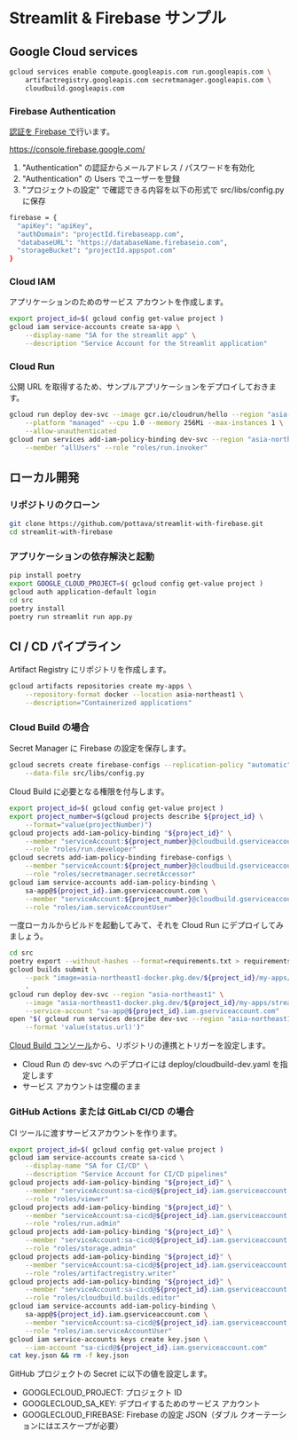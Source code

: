 # Streamlit & Firebase サンプル

## Google Cloud services

```sh
gcloud services enable compute.googleapis.com run.googleapis.com \
    artifactregistry.googleapis.com secretmanager.googleapis.com \
    cloudbuild.googleapis.com
```

### Firebase Authentication

[認証を Firebase で](https://firebase.google.com/docs/auth)行います。

https://console.firebase.google.com/

1. "Authentication" の認証からメールアドレス / パスワードを有効化
2. "Authentication" の Users でユーザーを登録
3. "プロジェクトの設定" で確認できる内容を以下の形式で src/libs/config.py に保存

```sh
firebase = {
  "apiKey": "apiKey",
  "authDomain": "projectId.firebaseapp.com",
  "databaseURL": "https://databaseName.firebaseio.com",
  "storageBucket": "projectId.appspot.com"
}
```

### Cloud IAM

アプリケーションのためのサービス アカウントを作成します。

```sh
export project_id=$( gcloud config get-value project )
gcloud iam service-accounts create sa-app \
    --display-name "SA for the streamlit app" \
    --description "Service Account for the Streamlit application"
```

### Cloud Run

公開 URL を取得するため、サンプルアプリケーションをデプロイしておきます。

```sh
gcloud run deploy dev-svc --image gcr.io/cloudrun/hello --region "asia-northeast1" \
    --platform "managed" --cpu 1.0 --memory 256Mi --max-instances 1 \
    --allow-unauthenticated
gcloud run services add-iam-policy-binding dev-svc --region "asia-northeast1" \
    --member "allUsers" --role "roles/run.invoker"
```

## ローカル開発

### リポジトリのクローン

```sh
git clone https://github.com/pottava/streamlit-with-firebase.git
cd streamlit-with-firebase
```

### アプリケーションの依存解決と起動

```sh
pip install poetry
export GOOGLE_CLOUD_PROJECT=$( gcloud config get-value project )
gcloud auth application-default login
cd src
poetry install
poetry run streamlit run app.py
```

## CI / CD パイプライン

Artifact Registry にリポジトリを作成します。

```sh
gcloud artifacts repositories create my-apps \
    --repository-format docker --location asia-northeast1 \
    --description="Containerized applications"
```

### Cloud Build の場合

Secret Manager に Firebase の設定を保存します。

```sh
gcloud secrets create firebase-configs --replication-policy "automatic" \
    --data-file src/libs/config.py
```

Cloud Build に必要となる権限を付与します。

```sh
export project_id=$( gcloud config get-value project )
export project_number=$(gcloud projects describe ${project_id} \
    --format="value(projectNumber)")
gcloud projects add-iam-policy-binding "${project_id}" \
    --member "serviceAccount:${project_number}@cloudbuild.gserviceaccount.com" \
    --role "roles/run.developer"
gcloud secrets add-iam-policy-binding firebase-configs \
    --member "serviceAccount:${project_number}@cloudbuild.gserviceaccount.com" \
    --role "roles/secretmanager.secretAccessor"
gcloud iam service-accounts add-iam-policy-binding \
    sa-app@${project_id}.iam.gserviceaccount.com \
    --member "serviceAccount:${project_number}@cloudbuild.gserviceaccount.com" \
    --role "roles/iam.serviceAccountUser"
```

一度ローカルからビルドを起動してみて、それを Cloud Run にデプロイしてみましょう。

```sh
cd src
poetry export --without-hashes --format=requirements.txt > requirements.txt
gcloud builds submit \
    --pack "image=asia-northeast1-docker.pkg.dev/${project_id}/my-apps/streamlit" \
    .
gcloud run deploy dev-svc --region "asia-northeast1" \
    --image "asia-northeast1-docker.pkg.dev/${project_id}/my-apps/streamlit" \
    --service-account "sa-app@${project_id}.iam.gserviceaccount.com"
open "$( gcloud run services describe dev-svc --region "asia-northeast1" \
    --format 'value(status.url)')"
```

[Cloud Build コンソール](https://console.cloud.google.com/cloud-build/triggers)から、リポジトリの連携とトリガーを設定します。

- Cloud Run の dev-svc へのデプロイには deploy/cloudbuild-dev.yaml を指定します
- サービス アカウントは空欄のまま

### GitHub Actions または GitLab CI/CD の場合

CI ツールに渡すサービスアカウントを作ります。

```sh
export project_id=$( gcloud config get-value project )
gcloud iam service-accounts create sa-cicd \
    --display-name "SA for CI/CD" \
    --description "Service Account for CI/CD pipelines"
gcloud projects add-iam-policy-binding "${project_id}" \
    --member "serviceAccount:sa-cicd@${project_id}.iam.gserviceaccount.com" \
    --role "roles/viewer"
gcloud projects add-iam-policy-binding "${project_id}" \
    --member "serviceAccount:sa-cicd@${project_id}.iam.gserviceaccount.com" \
    --role "roles/run.admin"
gcloud projects add-iam-policy-binding "${project_id}" \
    --member "serviceAccount:sa-cicd@${project_id}.iam.gserviceaccount.com" \
    --role "roles/storage.admin"
gcloud projects add-iam-policy-binding "${project_id}" \
    --member "serviceAccount:sa-cicd@${project_id}.iam.gserviceaccount.com" \
    --role "roles/artifactregistry.writer"
gcloud projects add-iam-policy-binding "${project_id}" \
    --member "serviceAccount:sa-cicd@${project_id}.iam.gserviceaccount.com" \
    --role "roles/cloudbuild.builds.editor"
gcloud iam service-accounts add-iam-policy-binding \
    sa-app@${project_id}.iam.gserviceaccount.com \
    --member "serviceAccount:sa-cicd@${project_id}.iam.gserviceaccount.com" \
    --role "roles/iam.serviceAccountUser"
gcloud iam service-accounts keys create key.json \
    --iam-account "sa-cicd@${project_id}.iam.gserviceaccount.com"
cat key.json && rm -f key.json
```

GitHub プロジェクトの Secret に以下の値を設定します。

- GOOGLECLOUD_PROJECT: プロジェクト ID
- GOOGLECLOUD_SA_KEY: デプロイするためのサービス アカウント
- GOOGLECLOUD_FIREBASE: Firebase の設定 JSON（ダブル クオーテーションにはエスケープが必要）
